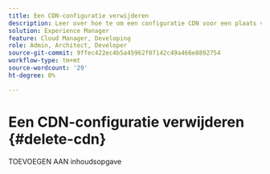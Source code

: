 ```yaml
---
title: Een CDN-configuratie verwijderen
description: Leer over hoe te om een configuratie CDN voor een plaats van Edge Delivery of een milieu van Cloud Manager te schrappen.
solution: Experience Manager
feature: Cloud Manager, Developing
role: Admin, Architect, Developer
source-git-commit: 9ffec422ec4b5a45962f07142c49a466e8892754
workflow-type: tm+mt
source-wordcount: '29'
ht-degree: 0%

---
```



# Een CDN-configuratie verwijderen {#delete-cdn}

TOEVOEGEN AAN inhoudsopgave